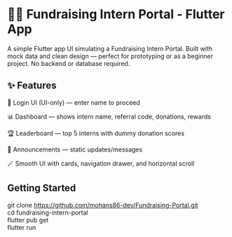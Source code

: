 # 🧑‍💻 Fundraising Intern Portal - Flutter App
A simple Flutter app UI simulating a Fundraising Intern Portal. Built with mock data and clean design — perfect for prototyping or as a beginner project. No backend or database required.

## ✨ Features
🔐 Login UI (UI-only) — enter name to proceed

📊 Dashboard — shows intern name, referral code, donations, rewards

🏆 Leaderboard — top 5 interns with dummy donation scores

📢 Announcements — static updates/messages

🪄 Smooth UI with cards, navigation drawer, and horizontal scroll

## Getting Started
git clone https://github.com/mohans86-dev/Fundraising-Portal.git <br>
cd fundraising-intern-portal <br>
flutter pub get <br>
flutter run

